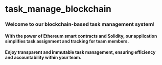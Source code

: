 ﻿# task_manage_blockchain
### Welcome to our blockchain-based task management system! 
#### With the power of Ethereum smart contracts and Solidity, our application simplifies task assignment and tracking for team members. 
#### Enjoy transparent and immutable task management, ensuring efficiency and accountability within your team.


<!-- steps to run the project:
1) create a new folder named <project_folder_name>
2) run 'truffle init'
3) create 'package.json' file and install dependencies using 'npm install'
4) create a file called '<contract_name>.sol'. This is to create a smart contract
5) add whatever you want in the above file and then compile it using command 'truffle compile'. This creates additional files in build folder if you want to check them out
6) Now we need to migrate the contract onto the blockchain. To do this we need to create a file under the folder 'migrations'. In this folder migrations are done according to the file number so be careful about that.
7) Name the file '2_deploy_contracts.js' and write the code. save it.
8) Now in command line type 'truffle migrate'. This will push the contract onto the blockchain and now it is permanent. Make sure you have ganache running before you try this step or else it wont work.
9) To check whether you have deployed successfully, use the console of truffle which you can enable by typing 'truffle console' in terminal. example shown below <br><br>
    todolist = await TodoList.deployed()<br>
    todolist.address<br><br>
10) if you get some address in Hex that means you have followed all the steps correctly.
11) you can also access other information like number of tasks etc. example shown below<br><br>
    task = await todoList.taskCount()<br>
    task.toNumber()<br><br>
12) if you have created a constructor in the file 'TodoList.sol', We will also see some tasks inside the blocks.
13) you can access them by using command 'task = await todolist.task(<id>)' in truffle console.
this will return some data. If you want some specific field in struct task then you can use command 
'task.content'. this example returns the content of the specific task of that particular id.  -->
